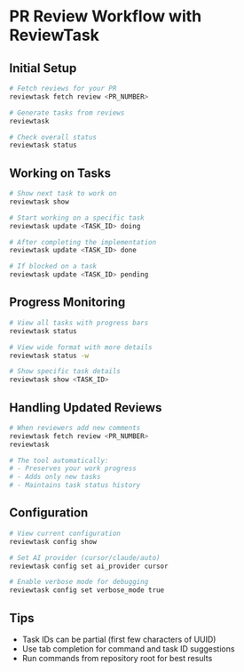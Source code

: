 # PR Review Workflow with ReviewTask

## Initial Setup
```bash
# Fetch reviews for your PR
reviewtask fetch review <PR_NUMBER>

# Generate tasks from reviews
reviewtask

# Check overall status
reviewtask status
```

## Working on Tasks
```bash
# Show next task to work on
reviewtask show

# Start working on a specific task
reviewtask update <TASK_ID> doing

# After completing the implementation
reviewtask update <TASK_ID> done

# If blocked on a task
reviewtask update <TASK_ID> pending
```

## Progress Monitoring
```bash
# View all tasks with progress bars
reviewtask status

# View wide format with more details
reviewtask status -w

# Show specific task details
reviewtask show <TASK_ID>
```

## Handling Updated Reviews
```bash
# When reviewers add new comments
reviewtask fetch review <PR_NUMBER>
reviewtask

# The tool automatically:
# - Preserves your work progress
# - Adds only new tasks
# - Maintains task status history
```

## Configuration
```bash
# View current configuration
reviewtask config show

# Set AI provider (cursor/claude/auto)
reviewtask config set ai_provider cursor

# Enable verbose mode for debugging
reviewtask config set verbose_mode true
```

## Tips
- Task IDs can be partial (first few characters of UUID)
- Use tab completion for command and task ID suggestions
- Run commands from repository root for best results
